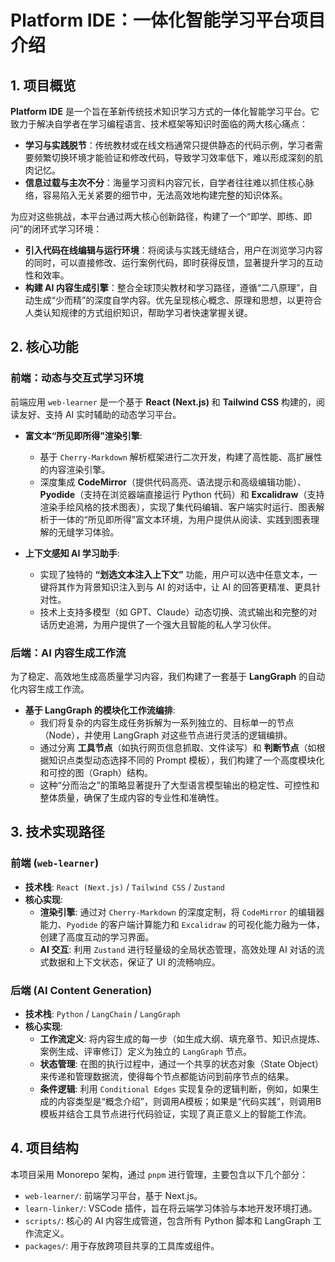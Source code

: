 # Platform IDE：一体化智能学习平台项目介绍

## 1. 项目概览

**Platform IDE** 是一个旨在革新传统技术知识学习方式的一体化智能学习平台。它致力于解决自学者在学习编程语言、技术框架等知识时面临的两大核心痛点：

*   **学习与实践脱节**：传统教材或在线文档通常只提供静态的代码示例，学习者需要频繁切换环境才能验证和修改代码，导致学习效率低下，难以形成深刻的肌肉记忆。
*   **信息过载与主次不分**：海量学习资料内容冗长，自学者往往难以抓住核心脉络，容易陷入无关紧要的细节中，无法高效地构建完整的知识体系。

为应对这些挑战，本平台通过两大核心创新路径，构建了一个“即学、即练、即问”的闭环式学习环境：

*   **引入代码在线编辑与运行环境**：将阅读与实践无缝结合，用户在浏览学习内容的同时，可以直接修改、运行案例代码，即时获得反馈，显著提升学习的互动性和效率。
*   **构建 AI 内容生成引擎**：整合全球顶尖教材和学习路径，遵循“二八原理”，自动生成“少而精”的深度自学内容。优先呈现核心概念、原理和思想，以更符合人类认知规律的方式组织知识，帮助学习者快速掌握关键。

## 2. 核心功能

### 前端：动态与交互式学习环境

前端应用 `web-learner` 是一个基于 **React (Next.js)** 和 **Tailwind CSS** 构建的，阅读友好、支持 AI 实时辅助的动态学习平台。

*   **富文本“所见即所得”渲染引擎**:
    *   基于 `Cherry-Markdown` 解析框架进行二次开发，构建了高性能、高扩展性的内容渲染引擎。
    *   深度集成 **CodeMirror**（提供代码高亮、语法提示和高级编辑功能）、**Pyodide**（支持在浏览器端直接运行 Python 代码）和 **Excalidraw**（支持渲染手绘风格的技术图表），实现了集代码编辑、客户端实时运行、图表解析于一体的“所见即所得”富文本环境，为用户提供从阅读、实践到图表理解的无缝学习体验。

*   **上下文感知 AI 学习助手**:
    *   实现了独特的 **“划选文本注入上下文”** 功能，用户可以选中任意文本，一键将其作为背景知识注入到与 AI 的对话中，让 AI 的回答更精准、更具针对性。
    *   技术上支持多模型（如 GPT、Claude）动态切换、流式输出和完整的对话历史追溯，为用户提供了一个强大且智能的私人学习伙伴。

### 后端：AI 内容生成工作流

为了稳定、高效地生成高质量学习内容，我们构建了一套基于 **LangGraph** 的自动化内容生成工作流。

*   **基于 LangGraph 的模块化工作流编排**:
    *   我们将复杂的内容生成任务拆解为一系列独立的、目标单一的节点（Node），并使用 LangGraph 对这些节点进行灵活的逻辑编排。
    *   通过分离 **工具节点**（如执行网页信息抓取、文件读写）和 **判断节点**（如根据知识点类型动态选择不同的 Prompt 模板），我们构建了一个高度模块化和可控的图（Graph）结构。
    *   这种“分而治之”的策略显著提升了大型语言模型输出的稳定性、可控性和整体质量，确保了生成内容的专业性和准确性。

## 3. 技术实现路径

### 前端 (`web-learner`)

*   **技术栈**: `React (Next.js)` / `Tailwind CSS` / `Zustand`
*   **核心实现**:
    *   **渲染引擎**: 通过对 `Cherry-Markdown` 的深度定制，将 `CodeMirror` 的编辑器能力、`Pyodide` 的客户端计算能力和 `Excalidraw` 的可视化能力融为一体，创建了高度互动的学习界面。
    *   **AI 交互**: 利用 `Zustand` 进行轻量级的全局状态管理，高效处理 AI 对话的流式数据和上下文状态，保证了 UI 的流畅响应。

### 后端 (AI Content Generation)

*   **技术栈**: `Python` / `LangChain` / `LangGraph`
*   **核心实现**:
    *   **工作流定义**: 将内容生成的每一步（如生成大纲、填充章节、知识点提炼、案例生成、评审修订）定义为独立的 `LangGraph` 节点。
    *   **状态管理**: 在图的执行过程中，通过一个共享的状态对象（State Object）来传递和管理数据流，使得每个节点都能访问到前序节点的结果。
    *   **条件逻辑**: 利用 `Conditional Edges` 实现复杂的逻辑判断，例如，如果生成的内容类型是“概念介绍”，则调用A模板；如果是“代码实践”，则调用B模板并结合工具节点进行代码验证，实现了真正意义上的智能工作流。

## 4. 项目结构

本项目采用 Monorepo 架构，通过 `pnpm` 进行管理，主要包含以下几个部分：

*   `web-learner/`: 前端学习平台，基于 Next.js。
*   `learn-linker/`: VSCode 插件，旨在将云端学习体验与本地开发环境打通。
*   `scripts/`: 核心的 AI 内容生成管道，包含所有 Python 脚本和 LangGraph 工作流定义。
*   `packages/`: 用于存放跨项目共享的工具库或组件。
